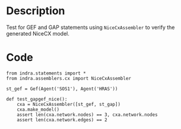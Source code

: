 # Description
Test for GEF and GAP statements using `NiceCxAssembler` to verify the generated NiceCX model.

# Code
```
from indra.statements import *
from indra.assemblers.cx import NiceCxAssembler

st_gef = Gef(Agent('SOS1'), Agent('HRAS'))

def test_gapgef_nice():
    cxa = NiceCxAssembler([st_gef, st_gap])
    cxa.make_model()
    assert len(cxa.network.nodes) == 3, cxa.network.nodes
    assert len(cxa.network.edges) == 2

```
